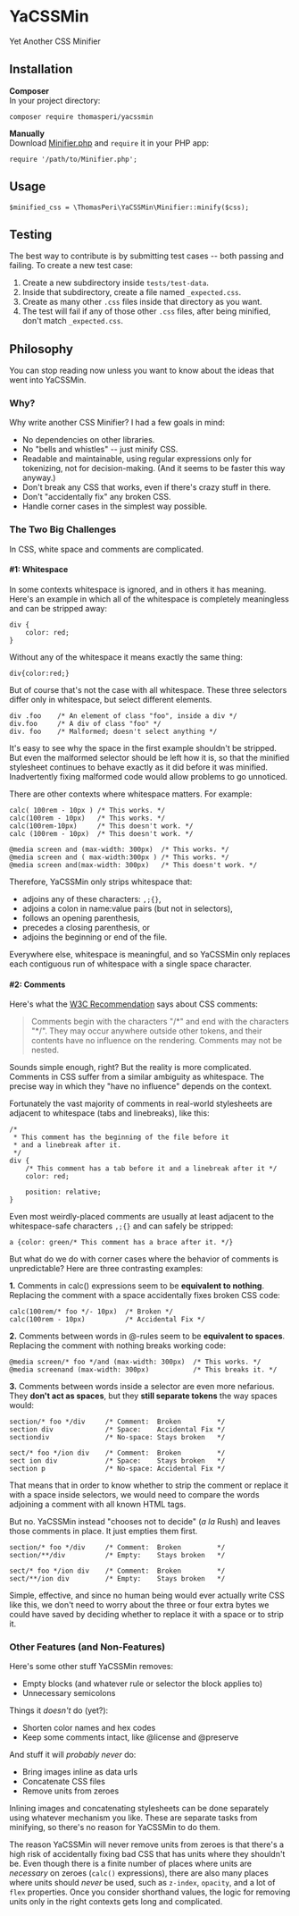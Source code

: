# YaCSSMin
Yet Another CSS Minifier

## Installation

**Composer**  
In your project directory:

    composer require thomasperi/yacssmin
    
**Manually**  
Download [Minifier.php](https://raw.githubusercontent.com/thomasperi/yacssmin/master/src/Minifier.php) and `require` it in your PHP app:

	require '/path/to/Minifier.php';

## Usage

    $minified_css = \ThomasPeri\YaCSSMin\Minifier::minify($css);

## Testing

The best way to contribute is by submitting test cases -- both passing and failing. To create a new test case:

1. Create a new subdirectory inside `tests/test-data`.
2. Inside that subdirectory, create a file named `_expected.css`.
3. Create as many other `.css` files inside that directory as you want.
4. The test will fail if any of those other `.css` files, after being minified, don't match `_expected.css`.

## Philosophy
You can stop reading now unless you want to know about the ideas that went into YaCSSMin.

### Why?
Why write another CSS Minifier? I had a few goals in mind:

* No dependencies on other libraries.
* No "bells and whistles" -- just minify CSS.
* Readable and maintainable, using regular expressions only for tokenizing, not for decision-making. (And it seems to be faster this way anyway.)
* Don't break any CSS that works, even if there's crazy stuff in there.
* Don't "accidentally fix" any broken CSS.
* Handle corner cases in the simplest way possible.

### The Two Big Challenges
In CSS, white space and comments are complicated.

#### #1: Whitespace

In some contexts whitespace is ignored, and in others it has meaning. Here's an example in which all of the whitespace is completely meaningless and can be stripped away:

    div {
        color: red;
    }
    
Without any of the whitespace it means exactly the same thing:
    
    div{color:red;}

But of course that's not the case with all whitespace. These three selectors differ only in whitespace, but select different elements.

    div .foo    /* An element of class "foo", inside a div */
    div.foo     /* A div of class "foo" */
    div. foo    /* Malformed; doesn't select anything */
    
It's easy to see why the space in the first example shouldn't be stripped. But even the malformed selector should be left how it is, so that the minified stylesheet continues to behave exactly as it did before it was minified. Inadvertently fixing malformed code would allow problems to go unnoticed.

There are other contexts where whitespace matters. For example:

    calc( 100rem - 10px ) /* This works. */
    calc(100rem - 10px)   /* This works. */
    calc(100rem-10px)     /* This doesn't work. */
    calc (100rem - 10px)  /* This doesn't work. */

    @media screen and (max-width: 300px)  /* This works. */
    @media screen and ( max-width:300px ) /* This works. */
    @media screen and(max-width: 300px)   /* This doesn't work. */

Therefore, YaCSSMin only strips whitespace that:

* adjoins any of these characters: `,;{}`,
* adjoins a colon in name:value pairs (but not in selectors),
* follows an opening parenthesis,
* precedes a closing parenthesis, or
* adjoins the beginning or end of the file.

Everywhere else, whitespace is meaningful, and so YaCSSMin only replaces each contiguous run of whitespace with a single space character.

#### #2: Comments

Here's what the [W3C Recommendation](https://www.w3.org/TR/CSS21/syndata.html#comments) says about CSS comments:

> Comments begin with the characters "/\*" and end with the characters "\*/". They may occur anywhere outside other tokens, and their contents have no influence on the rendering. Comments may not be nested.

Sounds simple enough, right? But the reality is more complicated. Comments in CSS suffer from a similar ambiguity as whitespace. The precise way in which they "have no influence" depends on the context.

Fortunately the vast majority of comments in real-world stylesheets are adjacent to whitespace (tabs and linebreaks), like this:

    /* 
     * This comment has the beginning of the file before it
     * and a linebreak after it.
     */
    div {
        /* This comment has a tab before it and a linebreak after it */
        color: red;
        
        position: relative;
    }
    
Even most weirdly-placed comments are usually at least adjacent to the whitespace-safe characters `,;{}` and can safely be stripped:
    
    a {color: green/* This comment has a brace after it. */}

But what do we do with corner cases where the behavior of comments is unpredictable? Here are three contrasting examples:

**1.** Comments in calc() expressions seem to be **equivalent to nothing**. Replacing the comment with a space accidentally fixes broken CSS code:

    calc(100rem/* foo */- 10px)  /* Broken */
    calc(100rem - 10px)          /* Accidental Fix */

**2.** Comments between words in @-rules seem to be **equivalent to spaces**. Replacing the comment with nothing breaks working code:

    @media screen/* foo */and (max-width: 300px)  /* This works. */
    @media screenand (max-width: 300px)           /* This breaks it. */

**3.** Comments between words inside a selector are even more nefarious. They **don't act as spaces**, but they **still separate tokens** the way spaces would:

	section/* foo */div     /* Comment:  Broken         */
	section div             /* Space:    Accidental Fix */
	sectiondiv              /* No-space: Stays broken   */
	
	sect/* foo */ion div    /* Comment:  Broken         */
	sect ion div            /* Space:    Stays broken   */
	section p               /* No-space: Accidental Fix */

That means that in order to know whether to strip the comment or replace it with a space inside selectors, we would need to compare the words adjoining a comment with all known HTML tags.

But no. YaCSSMin instead "chooses not to decide" (*a la* Rush) and leaves those comments in place. It just empties them first.

	section/* foo */div     /* Comment:  Broken         */
	section/**/div          /* Empty:    Stays broken   */

	sect/* foo */ion div    /* Comment:  Broken         */
	sect/**/ion div         /* Empty:    Stays broken   */

Simple, effective, and since no human being would ever actually write CSS like this, we don't need to worry about the three or four extra bytes we could have saved by deciding whether to replace it with a space or to strip it.

### Other Features (and Non-Features)

Here's some other stuff YaCSSMin removes:

* Empty blocks (and whatever rule or selector the block applies to)
* Unnecessary semicolons

Things it *doesn't* do (yet?):

* Shorten color names and hex codes
* Keep some comments intact, like @license and @preserve

And stuff it will *probably never* do:

* Bring images inline as data urls
* Concatenate CSS files
* Remove units from zeroes

Inlining images and concatenating stylesheets can be done separately using whatever mechanism you like. These are separate tasks from minifying, so there's no reason for YaCSSMin to do them.

The reason YaCSSMin will never remove units from zeroes is that there's a high risk of accidentally fixing bad CSS that has units where they shouldn't be. Even though there is a finite number of places where units are *necessary* on zeroes (`calc()` expressions), there are also many places where units should *never* be used, such as `z-index`, `opacity`, and a lot of `flex` properties. Once you consider shorthand values, the logic for removing units only in the right contexts gets long and complicated.
